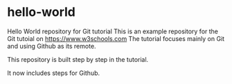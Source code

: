 # hello-world
Hello World repository for Git tutorial
This is an example repository for the Git tutoial on https://www.w3schools.com
The tutorial focuses mainly on Git and using Github as its remote.

This repository is built step by step in the tutorial.

It now includes steps for Github.
